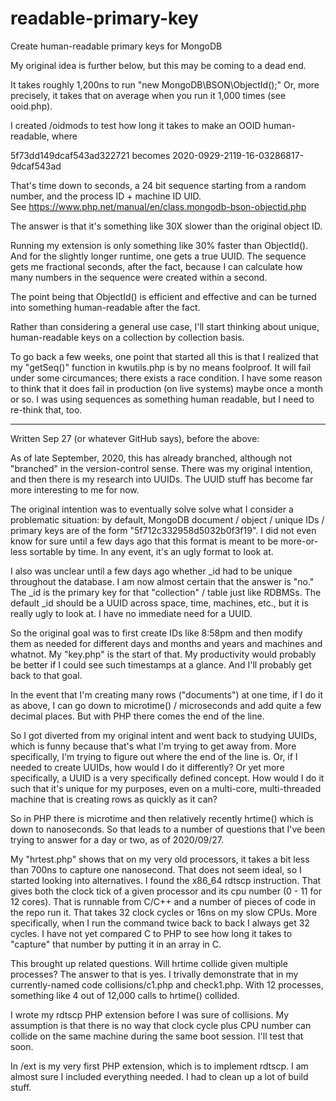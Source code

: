 # readable-primary-key
Create human-readable primary keys for MongoDB

My original idea is further below, but this may be coming to a dead end.  

It takes roughly 1,200ns to run "new MongoDB\BSON\ObjectId();"  Or, more precisely, it takes that on average when you run it 1,000 times (see ooid.php).

I created /oidmods to test how long it takes to make an OOID human-readable, where 

5f73dd149dcaf543ad322721 becomes 
2020-0929-2119-16-03286817-9dcaf543ad

That's time down to seconds, a 24 bit sequence starting from a random number, and the process ID + machine ID UID.  
See https://www.php.net/manual/en/class.mongodb-bson-objectid.php

The answer is that it's something like 30X slower than the original object ID.  

Running my extension is only something like 30% faster than ObjectId().  And for the slightly longer runtime, one gets a true UUID.  The sequence 
gets me fractional seconds, after the fact, because I can calculate how many numbers in the sequence were created within a second.  

The point being that ObjectId() is efficient and effective and can be turned into something human-readable after the fact.  

Rather than considering a general use case, I'll start thinking about unique, human-readable keys on a collection by collection basis.

To go back a few weeks, one point that started all this is that I realized that my "getSeq()" function in kwutils.php is by no means foolproof.  It 
will fail under some circumances; there exists a race condition.  I have some reason to think that it does fail in production (on live systems) maybe 
once a month or so.  I was using sequences as something human readable, but I need to re-think that, too.

***
Written Sep 27 (or whatever GitHub says), before the above:

As of late September, 2020, this has already branched, although not "branched" in the version-control sense.  There was my original 
intention, and then there is my research into UUIDs.  The UUID stuff has become far more interesting to me for now.

The original intention was to eventually solve solve what I consider a problematic situation: by default, MongoDB document / object / unique IDs / 
primary keys are of the form "5f712c332958d5032b0f3f19".  I did not even know for sure until a few days ago that this format is meant to be 
more-or-less sortable by time.  In any event, it's an ugly format to look at.  

I also was unclear until a few days ago whether _id had to be unique throughout the database.  I am now almost certain that the answer is "no."  
The _id is the primary key for that "collection" / table just like RDBMSs.  The default _id should be a UUID across space, time, machines, etc., but 
it is really ugly to look at.  I have no immediate need for a UUID.

So the original goal was to first create IDs like 8:58pm and then modify them as needed for different days and months and years and machines and 
whatnot.  My "key.php" is the start of that.  My productivity would probably be better if I could see such timestamps at a glance.  And I'll 
probably get back to that goal.  

In the event that I'm creating many rows ("documents") at one time, if I do it as above, I can go down to microtime() / microseconds and add quite a 
few decimal places.  But with PHP there comes the end of the line.  

So I got diverted from my original intent and went back to studying UUIDs, which is funny because that's what I'm trying to get away from.  More 
specifically, I'm trying to figure out where the end of the line is.  Or, if I needed to create UUIDs, how would I do it differently?  Or yet more 
specifically, a UUID is a very specifically defined concept.  How would I do it such that it's unique for my purposes, even on a multi-core, 
multi-threaded machine that is creating rows as quickly as it can?

So in PHP there is microtime and then relatively recently hrtime() which is down to nanoseconds.  So that leads to a number of questions that I've 
been trying to answer for a day or two, as of 2020/09/27.  

My "hrtest.php" shows that on my very old processors, it takes a bit less than 700ns to capture one nanosecond.  That does not seem ideal, so 
I started looking into alternatives.  I found the x86_64 rdtscp instruction.  That gives both the clock tick of a given processor and its cpu number
(0 - 11 for 12 cores).  That is runnable from C/C++ and a number of pieces of code in the repo run it.  That takes 32 clock cycles or 16ns on my 
slow CPUs.  More specifically, when I run the command twice back to back I always get 32 cycles.  I have not yet compared C to PHP to see how long 
it takes to "capture" that number by putting it in an array in C.  

This brought up related questions.  Will hrtime collide given multiple processes?  The answer to that is yes.  I trivally demonstrate that in my 
currently-named code collisions/c1.php and check1.php.  With 12 processes, something like 4 out of 12,000 calls to hrtime() collided.  

I wrote my rdtscp PHP extension before I was sure of collisions. My assumption is that there is no way that clock cycle plus CPU number can collide on 
the same machine during the same boot session.  I'll test that soon.

In /ext is my very first PHP extension, which is to implement rdtscp.  I am almost sure I included everything needed.  I had to clean up a 
lot of build stuff.  
